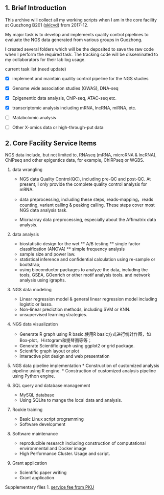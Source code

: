 ## 1. Brief Introduction 
This archive will collect all my working scripts when I am in the core facility at 
Guozhong B201 ([sklcvd](http://www.sklcvd.org)) from 2017-12. 

My major task is to develop and implements quality control pipelines to evaluate the NGS data generated 
from various groups in Guozhong.

I created several folders which will be the deposited to save the raw code 
when I perform the required task. The tracking code will be disseminated to my 
collaborators for their lab log usage.

current task list (need update)
- [x] implement and maintain quality control pipeline for the NGS studies
- [x] Genome wide association studies (GWAS), DNA-seq
- [x] Epigenentic data analysis, ChIP-seq, ATAC-seq etc.
- [x] transcriptomic analysis including mRNA, lncRNA, miRNA, etc.
- [ ] Matabolomic analysis
- [ ] Other X-omics data or high-through-put data


## 2. Core Facility Service Items


NGS data include, but not limited to, RNAseq (mRNA, microRNA & lncRNA), ChIPseq and other epigentics data,
for example, ChIRPseq or WGBS.

1. data wrangling
    * NGS data Quality Control(QC), including pre-QC and post-QC. At present, I only provide the complete
      quality control analysis for mRNA.
     
    * data preprocessing, including these steps, reads-mapping，reads counting, 
      variant calling & peaking calling. These steps cover most NGS data analysis task.
    * Microarray data preprocessing, especially about the Affimatrix data analysis.
       
2. data analysis
    * biostatistic design for the wet
       ** A/B testing
       ** single factor classification (ANOVA)
       ** simple frequency analysis
    * sample size and power law.
    * statistical inference and confidential calculation using re-sample or bootstrap;
    * using bioconductor packages to analyze the data, including the tools, GSEA, GOenrich or
     other motif analysis tools. and network analysis using igraphs.

3. NGS data modeling
    * Linear regression model & general linear regression model including logistic or lasso.
    * Non-linear prediction methods, including SVM or KNN.
    * unsupervised learning strategies. 
       
4. NGS data visualization
    * Generate R graph using R basic.使用R basic方式进行统计作图，如Box-plot，Histogram和提琴图等等；
    * Generate Scientific graph using ggplot2 or grid package.
    * Scientific graph layout or plot
    * interactive plot design and web presentation
       
5.   NGS data pipeline implementation
    * Construction of customized analysis pipeline using R engine.
    * Construction of customized analysis pipeline using Python engine.
       
6. SQL query and database management
    *  MySQL database 
    *  Using SQLite to mange the local data and analysis.

7. Rookie training
    * Basic Linux script programming
    * Software development 
       
8. Software maintenance
   * reproducible research including construction of computational environmental and Docker image
   * High Performance Cluster. Usage and script.

9. Grant application
   * Scientific paper writing
   * Grant application


Supplementary files 1. [service fee from PKU](http://www.bio.pku.edu.cn/displaynews.php?id=7335)